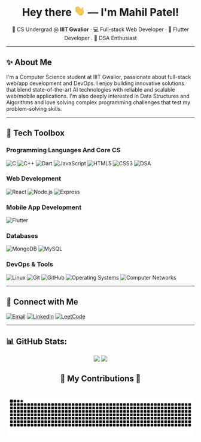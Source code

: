 <!-- Intro banner -->
<h1 align="center">
  Hey there <img src="https://raw.githubusercontent.com/ABSphreak/ABSphreak/master/gifs/Hi.gif" width="30px"/> — I'm <strong>Mahil Patel</strong>!
</h1>

<p align="center">
  🏫 CS Undergrad @ <strong>IIIT Gwalior</strong> · 💻 Full-stack Web Developer · 📱 Flutter Developer . 🧩 DSA Enthusiast  
</p>

---

## ✨ About Me
I'm a Computer Science student at IIIT Gwalior, passionate about full-stack web/app development and DevOps. I enjoy building innovative solutions that blend state-of-the-art AI technologies with reliable and scalable web/mobile applications. I'm also deeply interested in Data Structures and Algorithms and love solving complex programming challenges that test my problem-solving skills.

---

## 🧰 Tech Toolbox

### Programming Languages And Core CS
![C](https://img.shields.io/badge/-C-A8B9CC?style=for-the-badge&logo=c&logoColor=white)
![C++](https://img.shields.io/badge/-C++-00599C?style=for-the-badge&logo=cplusplus&logoColor=white)
![Dart](https://img.shields.io/badge/Dart-0175C2?style=for-the-badge&logo=dart&logoColor=white)
![JavaScript](https://img.shields.io/badge/-JavaScript-F7DF1E?style=for-the-badge&logo=javascript&logoColor=black)
![HTML5](https://img.shields.io/badge/-HTML5-E34F26?style=for-the-badge&logo=html5&logoColor=white)
![CSS3](https://img.shields.io/badge/-CSS3-1572B6?style=for-the-badge&logo=css3&logoColor=white)
![DSA](https://img.shields.io/badge/-Data%20Structures%20%26%20Algorithms-FF6B6B?style=for-the-badge&logo=leetcode&logoColor=white)


### Web Development
![React](https://img.shields.io/badge/-React-61DAFB?style=for-the-badge&logo=react&logoColor=black)
![Node.js](https://img.shields.io/badge/-Node.js-339933?style=for-the-badge&logo=nodedotjs&logoColor=white)
![Express](https://img.shields.io/badge/-Express-000000?style=for-the-badge&logo=express&logoColor=white)

### Mobile App Development
![Flutter](https://img.shields.io/badge/-Flutter-02569B?style=for-the-badge&logo=flutter&logoColor=white)

### Databases
![MongoDB](https://img.shields.io/badge/-MongoDB-47A248?style=for-the-badge&logo=mongodb&logoColor=white)
![MySQL](https://img.shields.io/badge/-MySQL-4479A1?style=for-the-badge&logo=mysql&logoColor=white)

### DevOps & Tools
![Linux](https://img.shields.io/badge/-Linux-FCC624?style=for-the-badge&logo=linux&logoColor=black)
![Git](https://img.shields.io/badge/-Git-F05032?style=for-the-badge&logo=git&logoColor=white)
![GitHub](https://img.shields.io/badge/-GitHub-181717?style=for-the-badge&logo=github&logoColor=white)
![Operating Systems](https://img.shields.io/badge/-Operating%20Systems-0078D6?style=for-the-badge&logo=windows&logoColor=white)
![Computer Networks](https://img.shields.io/badge/-Computer%20Networks-006699?style=for-the-badge&logo=cisco&logoColor=white)


---
## 🔗 Connect with Me
<!-- You can add your contact information here -->

[![Email](https://img.shields.io/badge/-Email-D14836?style=for-the-badge&logo=gmail&logoColor=white)](mailto:mahilpatel0808@gmail.com)
[![LinkedIn](https://img.shields.io/badge/-LinkedIn-0077B5?style=for-the-badge&logo=linkedin&logoColor=white)](https://www.linkedin.com/in/mahil-patel08/)
[![LeetCode](https://img.shields.io/badge/-LeetCode-FFA116?style=for-the-badge&logo=leetcode&logoColor=black)](https://leetcode.com/u/mahil_patel/)


---

## 📊 GitHub Stats:


<p align="center">
  <img src="https://github-readme-streak-stats.herokuapp.com/?user=mahil-2040&theme=tokyonight&hide_border=true" height="150" />
  <img src="https://github-readme-stats.vercel.app/api/top-langs/?username=mahil-2040&layout=compact&theme=tokyonight&hide_border=true" height="150" />
</p>


<div align="center">
  <h2>🐍 My Contributions 🐍</h2>
  <br>
  <img src="https://raw.githubusercontent.com/mahil-2040/mahil-2040/output/snake.svg" alt="Snake animation" />
  <br/><br/><br/>
</div>

###
